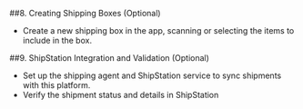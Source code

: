##8. Creating Shipping Boxes (Optional)
   - Create a new shipping box in the app, scanning or selecting the items to include in the box.

##9. ShipStation Integration and Validation (Optional)
   - Set up the shipping agent and ShipStation service to sync shipments with this platform.
   - Verify the shipment status and details in ShipStation